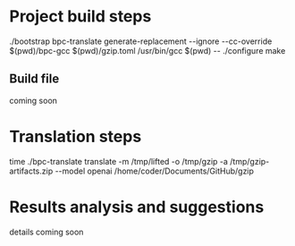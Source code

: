 # Project build steps

./bootstrap
bpc-translate generate-replacement --ignore --cc-override $(pwd)/bpc-gcc $(pwd)/gzip.toml /usr/bin/gcc $(pwd) -- ./configure
make

## Build file

coming soon

# Translation steps

time ./bpc-translate translate -m /tmp/lifted -o /tmp/gzip -a /tmp/gzip-artifacts.zip  --model openai /home/coder/Documents/GitHub/gzip


# Results analysis and suggestions

details coming soon



